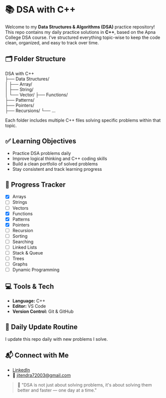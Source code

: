 # 📚 DSA with C++ 

Welcome to my **Data Structures & Algorithms (DSA)** practice repository! This repo contains my daily practice solutions in **C++**, based on the Apna College DSA course. I’ve structured everything topic-wise to keep the code clean, organized, and easy to track over time.

## 🗂️ Folder Structure

DSA with C++  
├── Data Structures/  
│   ├── Array/  
│   ├── String/  
│   └── Vector/ 
├── Functions/  
├── Patterns/  
├── Pointers/  
├── Recursions/
└── ...

Each folder includes multiple C++ files solving specific problems within that topic.

## ✅ Learning Objectives

- Practice DSA problems daily  
- Improve logical thinking and C++ coding skills  
- Build a clean portfolio of solved problems  
- Stay consistent and track learning progress

## 🚀 Progress Tracker

- [x] Arrays  
- [ ] Strings  
- [ ] Vectors  
- [x] Functions  
- [x] Patterns
- [x] Pointers  
- [ ] Recursion  
- [ ] Sorting  
- [ ] Searching  
- [ ] Linked Lists  
- [ ] Stack & Queue  
- [ ] Trees  
- [ ] Graphs  
- [ ] Dynamic Programming

## 💻 Tools & Tech

- **Language:** C++  
- **Editor:** VS Code  
- **Version Control:** Git & GitHub

## 📅 Daily Update Routine

I update this repo daily with new problems I solve.

## 📬 Connect with Me

- [LinkedIn](https://www.linkedin.com/in/jitendrachaudhary30)  
- 📧 jitendra72003@gmail.com

> 🧠 "DSA is not just about solving problems, it's about solving them better and faster — one day at a time."
